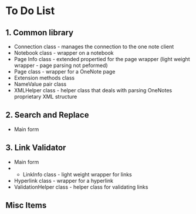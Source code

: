 ﻿# To Do List

## 1. Common library  
  
+ Connection class - manages the connection to the one note client
+ Notebook class - wrapper on a notebook
+ Page Info class - extended propertied for the page wrapper (light weight wrapper - page parsing not peformed)
+ Page class - wrapper for a OneNote page
+ Extension methods class
+ NameValue pair class
+ XMLHelper class - helper class that deals with parsing OneNotes proprietary XML structure 

## 2. Search and Replace  
  
+ Main form

## 3. Link Validator  
  
+ Main form
+ + LinkInfo class - light weight wrapper for links
+ Hyperlink class - wrapper for a hyperlink
+ ValidationHelper class - helper class for validating links

## Misc Items
